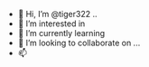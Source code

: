 - 👋 Hi, I’m @tiger322 ..
- 👀 I’m interested in 
- 🌱 I’m currently learning 
- 💞️ I’m looking to collaborate on ...
- 📫

  
<!---
tiger322/tiger322 is a ✨ special ✨ repository because its `README.md` (this file) appears on your GitHub profile.
You can click the Preview link to take a look at your changes.
--->

